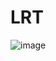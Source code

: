 # LRT

![image](https://user-images.githubusercontent.com/40827670/225593188-e238eb95-d7b2-4b4b-80b8-d9e83b077af6.png)
